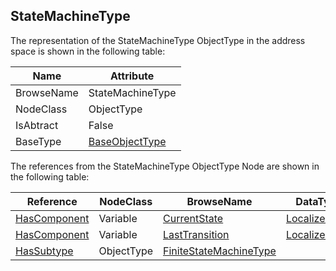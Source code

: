 <!-- objecttype -->
## StateMachineType

The representation of the StateMachineType ObjectType in the address space is shown in the following table:  

|Name|Attribute|
|---|---|
|BrowseName|StateMachineType|
|NodeClass|ObjectType|
|IsAbtract|False|
|BaseType|[BaseObjectType](../../../Part5/ObjectTypes/BaseObjectType/readme.md)|

The references from the StateMachineType ObjectType Node are shown in the following table:  

|Reference|NodeClass|BrowseName|DataType|TypeDefinition|ModellingRule|
|---|---|---|---|---|---|
|[HasComponent](../../../Part3/ReferenceTypes/HasComponent/readme.md)|Variable|[CurrentState](#CurrentState)|[LocalizedText](../../../Part3/DataTypes/LocalizedText/readme.md)|[StateVariableType](../../Part5/VariableTypes/StateVariableType/readme.md)|[Mandatory](../../Objects/Mandatory/readme.md)|
|[HasComponent](../../../Part3/ReferenceTypes/HasComponent/readme.md)|Variable|[LastTransition](#LastTransition)|[LocalizedText](../../../Part3/DataTypes/LocalizedText/readme.md)|[TransitionVariableType](../../Part5/VariableTypes/TransitionVariableType/readme.md)|[Optional](../../Objects/Optional/readme.md)|
|[HasSubtype](../../../Part3/ReferenceTypes/HasSubtype/readme.md)|ObjectType|[FiniteStateMachineType](#FiniteStateMachineType)||||


